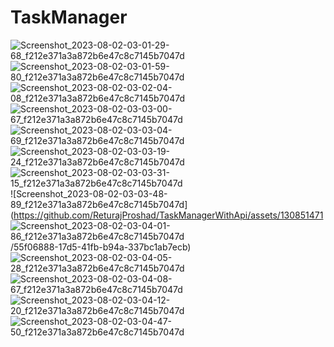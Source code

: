 # TaskManager
![Screenshot_2023-08-02-03-01-29-68_f212e371a3a872b6e47c8c7145b7047d](https://github.com/ReturajProshad/TaskManagerWithApi/assets/130851471/3ba1ba85-55b9-4c92-ace8-eb9cd2797716)
![Screenshot_2023-08-02-03-01-59-80_f212e371a3a872b6e47c8c7145b7047d](https://github.com/ReturajProshad/TaskManagerWithApi/assets/130851471/d41a6967-695f-4173-bbdd-3203c84130e4)
![Screenshot_2023-08-02-03-02-04-08_f212e371a3a872b6e47c8c7145b7047d](https://github.com/ReturajProshad/TaskManagerWithApi/assets/130851471/81640e47-e52a-48b8-8d99-fb9a400a2cf8)
![Screenshot_2023-08-02-03-03-00-67_f212e371a3a872b6e47c8c7145b7047d](https://github.com/ReturajProshad/TaskManagerWithApi/assets/130851471/836bd932-97f4-486f-8c46-0dc76b2b61f9)
![Screenshot_2023-08-02-03-03-04-69_f212e371a3a872b6e47c8c7145b7047d](https://github.com/ReturajProshad/TaskManagerWithApi/assets/130851471/c992ffc0-a32b-4357-9509-14346fbdce4c)
![Screenshot_2023-08-02-03-03-19-24_f212e371a3a872b6e47c8c7145b7047d](https://github.com/ReturajProshad/TaskManagerWithApi/assets/130851471/9c9571ec-cc3b-4b3f-a1db-5e82953f8f94)
![Screenshot_2023-08-02-03-03-31-15_f212e371a3a872b6e47c8c7145b7047d](https://github.com/ReturajProshad/TaskManagerWithApi/assets/130851471/09798111-f905-4b03-9114-f8361c101085)
![Screenshot_2023-08-02-03-03-48-89_f212e371a3a872b6e47c8c7145b7047d](https://github.com/ReturajProshad/TaskManagerWithApi/assets/130851471
![Screenshot_2023-08-02-03-04-01-86_f212e371a3a872b6e47c8c7145b7047d](https://github.com/ReturajProshad/TaskManagerWithApi/assets/130851471/9487b332-2af5-48d5-ae9e-d829c8d782d0)
/55f06888-17d5-41fb-b94a-337bc1ab7ecb)
![Screenshot_2023-08-02-03-04-05-28_f212e371a3a872b6e47c8c7145b7047d](https://github.com/ReturajProshad/TaskManagerWithApi/assets/130851471/c0bd4f64-eb21-4948-9118-698c96fb8c73)
![Screenshot_2023-08-02-03-04-08-67_f212e371a3a872b6e47c8c7145b7047d](https://github.com/ReturajProshad/TaskManagerWithApi/assets/130851471/c08489e8-7559-439c-bb12-1b0f0d099535)
![Screenshot_2023-08-02-03-04-12-20_f212e371a3a872b6e47c8c7145b7047d](https://github.com/ReturajProshad/TaskManagerWithApi/assets/130851471/10cb4e95-95cb-4b63-878f-9a2cd28bc88d)
![Screenshot_2023-08-02-03-04-47-50_f212e371a3a872b6e47c8c7145b7047d](https://github.com/ReturajProshad/TaskManagerWithApi/assets/130851471/b7158ebc-4429-446b-b211-44bcb0c216f2)
